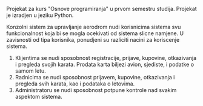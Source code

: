 Projekat za kurs "Osnove programiranja" u prvom semestru studija.
Projekat je izradjen u jeziku Python.

Konzolni sistem za upravljanje aerodrom nudi korisnicima sistema svu funkcionalnost koja bi se mogla ocekivati od sistema slicne namjene. U zavisnosti od tipa korisnika, ponudjeni su razliciti nacini za koriscenje sistema.

1) Klijentima se nudi sposobnost registracije, prijave, kupovine, otkazivanja i pregleda svojih karata. Prodata karta biljezi avion, sjediste, i podatke o samom letu.
2) Radnicima se nudi sposobnost prijavem, kupovine, otkazivanja i pregleda svih karata, kao i podataka o letovima.
3) Administratoru se nudi sposobnost potpune kontrole nad svakim aspektom sistema.
